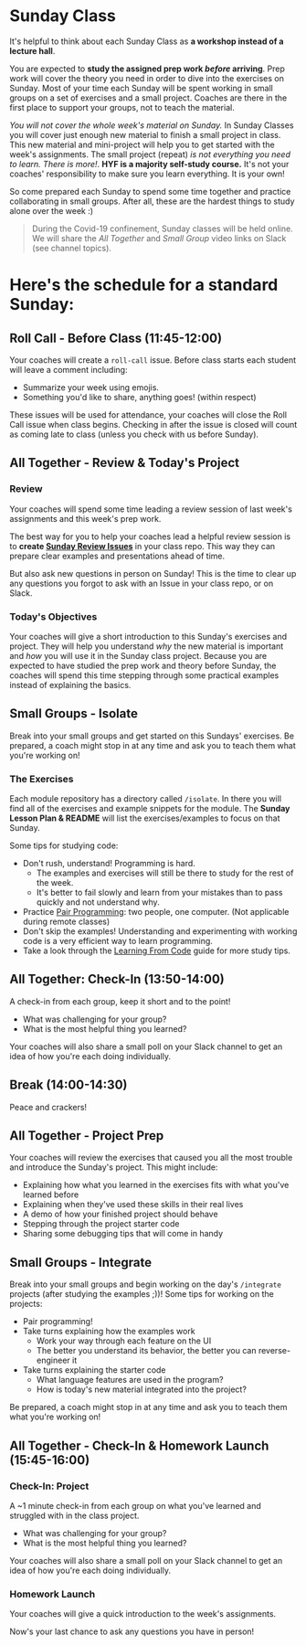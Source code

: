 # Sunday Class

It's helpful to think about each Sunday Class as **a workshop instead of a lecture hall**.

You are expected to **study the assigned prep work _before_ arriving**.
Prep work will cover the theory you need in order to dive into the exercises on Sunday.
Most of your time each Sunday will be spent working in small groups on a set of exercises and a small project.
Coaches are there in the first place to support your groups, not to teach the material.

_You will not cover the whole week's material on Sunday._
In Sunday Classes you will cover just enough new material to finish a small project in class.  This new material and mini-project will help you to get started with the week's assignments. The small project (repeat) _is not everything you need to learn. There is more!_.
**HYF is a majority self-study course.**
It's not your coaches' responsibility to make sure you learn everything. It is your own!

So come prepared each Sunday to spend some time together and practice collaborating in small groups.  After all, these are the hardest things to study alone over the week :)

> During the  Covid-19 confinement, Sunday classes will be held online. We will share the _All Together_ and _Small Group_ video links on Slack (see channel topics).

# Here's the schedule for a standard Sunday:

## Roll Call - Before Class (11:45-12:00)

Your coaches will create a `roll-call` issue. Before class starts each student will leave a comment including:

* Summarize your week using emojis.
* Something you'd like to share, anything goes! (within respect)

These issues will be used for attendance, your coaches will close the Roll Call issue when class begins.  Checking in after the issue is closed will count as coming late to class (unless you check with us before Sunday).

## All Together - Review & Today's Project

### Review

Your coaches will spend some time leading a review session of last week's assignments and this week's prep work.

The best way for you to help your coaches lead a helpful review session is to **create [Sunday Review Issues](https://home.hackyourfuture.be/students/asking-for-help)** in your class repo.  This way they can prepare clear examples and presentations ahead of time.

But also ask new questions in person on Sunday! This is the time to clear up any questions you forgot to ask with an Issue in your class repo, or on Slack.

### Today's Objectives

Your coaches will give a short introduction to this Sunday's exercises and project. They will help you understand _why_ the new material is important and _how_ you will use it in the Sunday class project. Because you are expected to have studied the prep work and theory before Sunday, the coaches will spend this time stepping through some practical examples instead of explaining the basics.

## Small Groups - Isolate

Break into your small groups and get started on this Sundays' exercises.  Be prepared, a coach might stop in at any time and ask you to teach them what you're working on!

### The Exercises

Each module repository has a directory called `/isolate`.  In there you will find all of the exercises and example snippets for the module.  The **Sunday Lesson Plan & README** will list the exercises/examples to focus on that Sunday.

Some tips for studying code:

* Don't rush, understand!  Programming is hard.
  * The examples and exercises will still be there to study for the rest of the week.
  * It's better to fail slowly and learn from your mistakes than to pass quickly and not understand why.
* Practice [Pair Programming](https://study.hackyourfuture.be/collaborating/pair-programming): two people, one computer. (Not applicable during remote classes)
* Don't skip the examples!  Understanding and experimenting with working code is a very efficient way to learn programming.
* Take a look through the [Learning From Code](https://study.hackyourfuture.be/learning/learning-from-code) guide for more study tips.

## All Together: Check-In (13:50-14:00)

A check-in from each group, keep it short and to the point!

* What was challenging for your group?
* What is the most helpful thing you learned?

Your coaches will also share a small poll on your Slack channel to get an idea of how you're each doing individually.

## Break (14:00-14:30)

Peace and crackers!

## All Together - Project Prep

Your coaches will review the exercises that caused you all the most trouble and introduce the Sunday's project. This might include:

* Explaining how what you learned in the exercises fits with what you've learned before
* Explaining when they've used these skills in their real lives
* A demo of how your finished project should behave
* Stepping through the project starter code
* Sharing some debugging tips that will come in handy

## Small Groups - Integrate

Break into your small groups and begin working on the day's `/integrate` projects (after studying the examples ;))! Some tips for working on the projects:

* Pair programming!
* Take turns explaining how the examples work
  * Work your way through each feature on the UI
  * The better you understand its behavior, the better you can reverse-engineer it
* Take turns explaining the starter code
  * What language features are used in the program?
  * How is today's new material integrated into the project?

Be prepared, a coach might stop in at any time and ask you to teach them what you're working on!

## All Together - Check-In & Homework Launch (15:45-16:00)

### Check-In: Project

A ~1 minute check-in from each group on what you've learned and struggled with in the class project.

* What was challenging for your group?
* What is the most helpful thing you learned?

Your coaches will also share a small poll on your Slack channel to get an idea of how you're each doing individually.

### Homework Launch

Your coaches will give a quick introduction to the week's assignments.

Now's your last chance to ask any questions you have in person!
